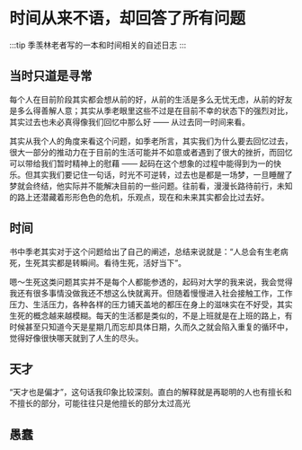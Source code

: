# 时间从来不语，却回答了所有问题

:::tip
季羡林老者写的一本和时间相关的自述日志
:::

## 当时只道是寻常

每个人在目前阶段其实都会想从前的好，从前的生活是多么无忧无虑，从前的好友是多么得善解人意；其实从季老眼里这些不过是在目前不幸的状态下的强烈对比，其实过去也未必真得像我们回忆中那么好 —— 从过去同一时间来看。 

其实从我个人的角度来看这个问题，如季老所言，其实我们为什么要去回忆过去，很大一部分的推动力在于目前的生活可能并不如意或者遇到了很大的挫折，而回忆可以带给我们暂时精神上的慰藉 —— 起码在这个想象的过程中能得到为一的快乐。但其实我们要记住一句话，时光不可逆转，过去也是都是一场梦，一旦睡醒了梦就会终结，他实际并不能解决目前的一些问题。往前看，漫漫长路待前行，未知的路上还潜藏着形形色色的危机，乐观点，现在和未来其实都会比过去好。

## 时间

书中季老其实对于这个问题给出了自己的阐述，总结来说就是：“人总会有生老病死，生死其实都是转瞬间。看待生死，活好当下”。

嗯～生死这类问题其实并不是每个人都能参透的，起码对大学的我来说，我会觉得我还有很多事情没做我还不想这么快就离开。但随着慢慢进入社会接触工作，工作压力、生活压力，各种各样的压力铺天盖地的都压在身上的滋味实在不好受，其实生死的概念越来越模糊。每天的生活都是类似的，不是上班就是在上班的路上，有时候甚至只知道今天是星期几而忘却具体日期，久而久之就会陷入重复的循环中，觉得好像很快哪天就到了人生的尽头。

## 天才

“天才也是偏才”，这句话我印象比较深刻。直白的解释就是再聪明的人也有擅长和不擅长的部分，可能往往只是他擅长的部分太过高光


## 愚蠢
